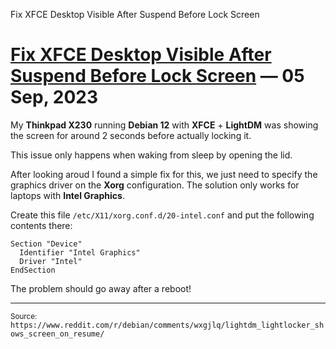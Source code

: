 Fix XFCE Desktop Visible After Suspend Before Lock Screen

# [Fix XFCE Desktop Visible After Suspend Before Lock Screen](#) &mdash; 05 Sep, 2023

My **Thinkpad X230** running **Debian 12** with **XFCE** + **LightDM** was showing the screen for around 2 seconds before actually locking it.

This issue only happens when waking from sleep by opening the lid.

After looking aroud I found a simple fix for this, we just need to specify the graphics driver on the **Xorg** configuration. The solution only works for laptops with **Intel Graphics**.

Create this file `/etc/X11/xorg.conf.d/20-intel.conf` and put the following contents there:

```
Section "Device"
  Identifier "Intel Graphics"
  Driver "Intel"
EndSection
```

The problem should go away after a reboot!

---

<small>Source:</small> `https://www.reddit.com/r/debian/comments/wxgjlq/lightdm_lightlocker_shows_screen_on_resume/`